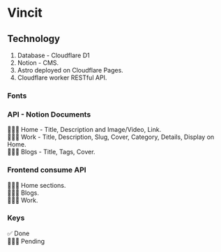 # Vincit

## Technology
1. Database - Cloudflare D1
2. Notion - CMS.
3. Astro deployed on Cloudflare Pages.
4. Cloudflare worker RESTful API.

### Fonts

### API - Notion Documents
👨🏻‍💻 Home - Title, Description and Image/Video, Link.
\
👨🏻‍💻 Work - Title, Description, Slug, Cover, Category, Details, Display on Home.
\
👨🏻‍💻 Blogs - Title, Tags, Cover.

### Frontend consume API
👨🏻‍💻 Home sections.
\
👨🏻‍💻 Blogs.
\
👨🏻‍💻 Work.


### Keys
✅ Done
\
👨🏻‍💻 Pending
